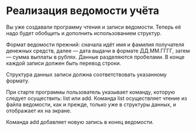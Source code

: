 <h1>Реализация ведомости учёта</h1>
<p>Вы уже создавали программу чтения и записи ведомости. Теперь её надо будет обобщить и дополнить использованием структур.</p>
<p>Формат ведомости прежний: сначала идёт имя и фамилия получателя денежных средств, далее — дата выдачи в формате ДД.ММ.ГГГГ, затем — сумма выплаты в рублях. Данные разделяются пробелами. В конце каждой записи должен быть перевод строки.</p>
<p>Структура данных записи должна соответствовать указанному формату.</p>
<p>При старте программы пользователь указывает команду, которую следует осуществить: list или add. Команда list осуществляет чтение из файла ведомости, как и прежде, только уже в структуры данных, и отображает их на экране.</p>
<p>Команда add добавляет новую запись в конец ведомости.</p>
